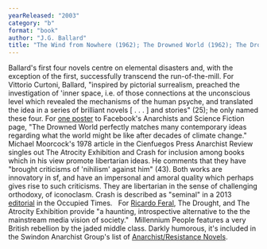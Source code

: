 ```yaml
---
yearReleased: "2003"
category: "b"
format: "book"
author: "J.G. Ballard"
title: "The Wind from Nowhere (1962); The Drowned World (1962); The Drought (1965); The Crystal World (1966); The Atrocity Exhibition (1970); Crash (1973); Millennium People"
---
```

Ballard's first four novels centre on elemental disasters  and, with the exception of the first, successfully transcend the  run-of-the-mill. For Vittorio Curtoni, Ballard, "inspired by pictorial  surrealism, preached the investigation of 'inner space, i.e. of those  connections at the unconscious level which revealed the mechanisms of the human  psyche, and translated the idea in a series of brilliant novels [ . . . ] and  stories" (25); he only named these four. For <a href="https://www.facebook.com/pages/Anarchists-and-Science-Fiction/1454355641446975?fref=ts"> one poster</a> to Facebook's Anarchists and Science Fiction page, "The  Drowned World    perfectly matches many contemporary ideas regarding what the world might be like  after decades of climate change."
 
Michael Moorcock's 1978 article in the Cienfuegos Press Anarchist Review singles out  The Atrocity Exhibition and Crash for inclusion among books which in his view promote libertarian ideas. He comments that they have  "brought criticisms of 'nihilism' against him" (43). Both works are innovatory in sf, and have an impersonal and amoral quality which perhaps gives rise to such criticisms. They are libertarian in the sense of challenging orthodoxy, of iconoclasm. Crash is described as "seminal" in a 2013 <a href="https://theoccupiedtimes.org/?p=12431">editorial</a> in the Occupied  Times.
 
For <a href="http://dailyanarchist.com/2013/08/16/science-fiction-and-the-stateless-society/"> Ricardo Feral</a>, The Drought, and The Atrocity Exhibition  provide "a haunting, introspective alternative to the the mainstream media  vision of society."
 
Millennium People features a very  British rebellion by the jaded middle class. Darkly humorous, it's included in  the Swindon Anarchist Group's list of <a href="https://swindonanarchistgroup.wordpress.com/2009/01/08/anarchistresistance-novels/"> Anarchist/Resistance Novels</a>.
